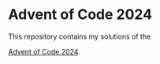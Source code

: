 # Advent of Code 2024

This repository contains my solutions of the 

[Advent of Code 2024](https://adventofcode.com/2024).

